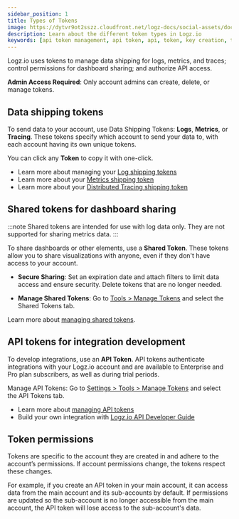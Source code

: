 ```yaml
---
sidebar_position: 1
title: Types of Tokens
image: https://dytvr9ot2sszz.cloudfront.net/logz-docs/social-assets/docs-social.jpg
description: Learn about the different token types in Logz.io
keywords: [api token management, api token, api, token, key creation, token authentication, security, secured login]
---
```



Logz.io uses tokens to manage data shipping for logs, metrics, and traces; control permissions for dashboard sharing; and authorize API access.


**Admin Access Required**: Only account admins can create, delete, or manage tokens.


## Data shipping tokens

To send data to your account, use Data Shipping Tokens: **Logs**, **Metrics**, or **Tracing**. These tokens specify which account to send your data to, with each account having its own unique tokens.

You can click any **Token** to copy it with one-click.

* Learn more about managing your [Log shipping tokens](https://docs.logz.io/docs/user-guide/admin/authentication-tokens/log-shipping-tokens/)
* Learn more about your [Metrics shipping token](https://docs.logz.io/docs/user-guide/admin/authentication-tokens/finding-your-metrics-account-token/)
* Learn more about your [Distributed Tracing shipping token](https://docs.logz.io/docs/user-guide/admin/authentication-tokens/finding-your-tracing-account-token/)

## Shared tokens for dashboard sharing

:::note
Shared tokens are intended for use with log data only. They are not supported for sharing metrics data.
:::

To share dashboards or other elements, use a **Shared Token**. These tokens allow you to share visualizations with anyone, even if they don't have access to your account.

* **Secure Sharing**: Set an expiration date and attach filters to limit data access and ensure security. Delete tokens that are no longer needed.

* **Manage Shared Tokens**: Go to [Tools > Manage Tokens](https://app.logz.io/#/dashboard/settings/manage-tokens/shared) and select the Shared Tokens tab.

Learn more about [managing shared tokens](https://docs.logz.io/docs/user-guide/admin/authentication-tokens/shared-tokens/).

## API tokens for integration development

To develop integrations, use an **API Token**. API tokens authenticate integrations with your Logz.io account and are available to Enterprise and Pro plan subscribers, as well as during trial periods.

Manage API Tokens: Go to [Settings > Tools > Manage Tokens](https://app.logz.io/#/dashboard/settings/manage-tokens/api) and select the API Tokens tab.


* Learn more about [managing API tokens](https://docs.logz.io/docs/user-guide/admin/authentication-tokens/api-tokens/)
* Build your own integration with [Logz.io API Developer Guide](https://api-docs.logz.io/docs/logz/logz-io-api/)

## Token permissions

Tokens are specific to the account they are created in and adhere to the account’s permissions. If account permissions change, the tokens respect these changes.

For example, if you create an API token in your main account, it can access data from the main account and its sub-accounts by default. If permissions are updated so the sub-account is no longer accessible from the main account, the API token will lose access to the sub-account's data.